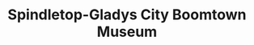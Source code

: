 ---
layout: repo
title: "Spindletop-Gladys City Boomtown Museum"
id: 16899
permalink: repos/16899/
---